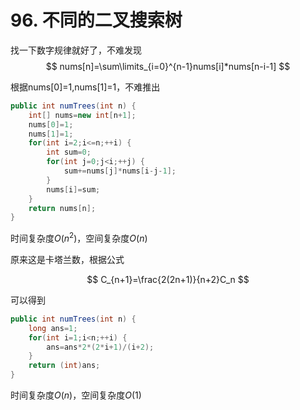 # 96. 不同的二叉搜索树

找一下数字规律就好了，不难发现
$$
nums[n]=\sum\limits_{i=0}^{n-1}nums[i]*nums[n-i-1]
$$

根据nums[0]=1,nums[1]=1，不难推出
```java
public int numTrees(int n) {
    int[] nums=new int[n+1];
    nums[0]=1;
    nums[1]=1;
    for(int i=2;i<=n;++i) {
        int sum=0;
        for(int j=0;j<i;++j) {
            sum+=nums[j]*nums[i-j-1];
        }
        nums[i]=sum;
    }
    return nums[n];
}
```
时间复杂度$O(n^2)$，空间复杂度$O(n)$

原来这是卡塔兰数，根据公式

$$
C_{n+1}=\frac{2(2n+1)}{n+2}C_n
$$

可以得到
```java
public int numTrees(int n) {
    long ans=1;
    for(int i=1;i<n;++i) {
        ans=ans*2*(2*i+1)/(i+2);
    }
    return (int)ans;
}
```
时间复杂度$O(n)$，空间复杂度$O(1)$